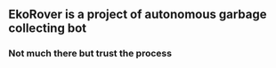 ## EkoRover is a project of autonomous garbage collecting bot
### Not much there but trust the process